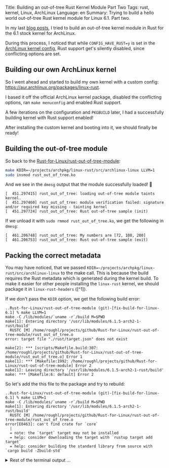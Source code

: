 Title: Building an out-of-tree Rust Kernel Module Part Two
Tags: rust, kernel, Linux, ArchLinux
Language: en
Summary: Trying to build a hello world out-of-tree Rust kernel module for Linux 6.1. Part two.

In my last [blog posts](/building-an-out-of-tree-rust-kernel-module.html), I
tried to build an out-of-tree kernel module in Rust for the 6.1 stock kernel
for ArchLinux.

During this process, I noticed that while `CONFIG_HAVE_RUST=y` is set in the
[ArchLinux kernel config](https://github.com/archlinux/svntogit-packages/blob/706494f4555dca158c9f02932717550e7b66b534/trunk/config),
Rust support get's silently disabled, since conflicting options are set.

## Building our own ArchLinux kernel

So I went ahead and started to build my own kernel with a custom config:
<https://aur.archlinux.org/packages/linux-rust>.

I based it off the official ArchLinux kernel package, disabled the conflicting
options, ran `make menuconfig` and enabled Rust support.

A few iterations on the configuration and `PKGBUILD` later, I had a successfully
building kernel with Rust support enabled!

After installing the custom kernel and booting into it, we should finally be
ready!

## Building the out-of-tree module

So back to the
[Rust-for-Linux/rust-out-of-tree-module](https://github.com/rnestler/rust-out-of-tree-module/tree/fix-build-for-linux-6.1):
```bash
make KDIR=~/projects/archpkg/linux-rust/src/archlinux-linux LLVM=1
sudo insmod rust_out_of_tree.ko
```

And we see in the `dmesg` output that the module successfully loaded! 🎉
```
[  451.297415] rust_out_of_tree: loading out-of-tree module taints kernel.
[  451.297460] rust_out_of_tree: module verification failed: signature and/or required key missing - tainting kernel
[  451.297724] rust_out_of_tree: Rust out-of-tree sample (init)
```

If we unload it with `sudo rmmod rust_out_of_tree.ko`, we get the following in
`dmesg`:

```
[  461.206748] rust_out_of_tree: My numbers are [72, 108, 200]
[  461.206753] rust_out_of_tree: Rust out-of-tree sample (exit)
```

## Packing the correct metadata

You may have noticed, that we passed
`KDIR=~/projects/archpkg/linux-rust/src/archlinux-linux` to the make call. This
is because the build requires the Rust metadata which is generated during the
kernel build. To make it easier for other people installing the `linux-rust`
kernel, we should package it in `linux-rust-headers` ([^1]).

If we don't pass the `KDIR` option, we get the following build error:
```text
..Rust-for-Linux/rust-out-of-tree-module (git)-[fix-build-for-linux-6.1] % make LLVM=1
make -C /lib/modules/`uname -r`/build M=$PWD
make[1]: Entering directory '/usr/lib/modules/6.1.5-arch2-1-rust/build'
  RUSTC [M] /home/roughl/projects/github/Rust-for-Linux/rust-out-of-tree-module/rust_out_of_tree.o
error: target file "./rust/target.json" does not exist

make[2]: *** [scripts/Makefile.build:307: /home/roughl/projects/github/Rust-for-Linux/rust-out-of-tree-module/rust_out_of_tree.o] Error 1
make[1]: *** [Makefile:1992: /home/roughl/projects/github/Rust-for-Linux/rust-out-of-tree-module] Error 2
make[1]: Leaving directory '/usr/lib/modules/6.1.5-arch2-1-rust/build'
make: *** [Makefile:6: default] Error 2
```

So let's add the this file to the package and try to rebuild:

```text
..Rust-for-Linux/rust-out-of-tree-module (git)-[fix-build-for-linux-6.1] % make LLVM=1
make -C /lib/modules/`uname -r`/build M=$PWD
make[1]: Entering directory '/usr/lib/modules/6.1.5-arch2-1-rust/build'
  RUSTC [M] /home/roughl/projects/github/Rust-for-Linux/rust-out-of-tree-module/rust_out_of_tree.o
error[E0463]: can't find crate for `core`
  |
  = note: the `target` target may not be installed
  = help: consider downloading the target with `rustup target add target`
  = help: consider building the standard library from source with `cargo build -Zbuild-std`
```

<details>
<summary>Rest of the terminal output ...</summary>
```text
error[E0463]: can't find crate for `compiler_builtins`

error[E0463]: can't find crate for `kernel`
 --> /home/roughl/projects/github/Rust-for-Linux/rust-out-of-tree-module/rust_out_of_tree.rs:5:5
  |
5 | use kernel::prelude::*;
  |     ^^^^^^ can't find crate

error: cannot find macro `pr_info` in this scope
  --> /home/roughl/projects/github/Rust-for-Linux/rust-out-of-tree-module/rust_out_of_tree.rs:35:9
   |
35 |         pr_info!("Rust out-of-tree sample (exit)\n");
   |         ^^^^^^^

error: cannot find macro `pr_info` in this scope
  --> /home/roughl/projects/github/Rust-for-Linux/rust-out-of-tree-module/rust_out_of_tree.rs:34:9
   |
34 |         pr_info!("My numbers are {:?}\n", self.numbers);
   |         ^^^^^^^

error: cannot find macro `pr_info` in this scope
  --> /home/roughl/projects/github/Rust-for-Linux/rust-out-of-tree-module/rust_out_of_tree.rs:21:9
   |
21 |         pr_info!("Rust out-of-tree sample (init)\n");
   |         ^^^^^^^

error: cannot find macro `module` in this scope
 --> /home/roughl/projects/github/Rust-for-Linux/rust-out-of-tree-module/rust_out_of_tree.rs:7:1
  |
7 | module! {
  | ^^^^^^

error[E0463]: can't find crate for `kernel`
  --> /home/roughl/projects/github/Rust-for-Linux/rust-out-of-tree-module/rust_out_of_tree.rs:19:6
   |
19 | impl kernel::Module for RustOutOfTree {
   |      ^^^^^^ can't find crate

error[E0433]: failed to resolve: use of undeclared type `Vec`
  --> /home/roughl/projects/github/Rust-for-Linux/rust-out-of-tree-module/rust_out_of_tree.rs:23:27
   |
23 |         let mut numbers = Vec::new();
   |                           ^^^ use of undeclared type `Vec`

error[E0412]: cannot find type `Vec` in this scope
  --> /home/roughl/projects/github/Rust-for-Linux/rust-out-of-tree-module/rust_out_of_tree.rs:16:14
   |
16 |     numbers: Vec<i32>,
   |              ^^^ not found in this scope

error[E0412]: cannot find type `ThisModule` in this scope
  --> /home/roughl/projects/github/Rust-for-Linux/rust-out-of-tree-module/rust_out_of_tree.rs:20:31
   |
20 |     fn init(_module: &'static ThisModule) -> Result<Self> {
   |                               ^^^^^^^^^^ not found in this scope

error[E0412]: cannot find type `Result` in this scope
  --> /home/roughl/projects/github/Rust-for-Linux/rust-out-of-tree-module/rust_out_of_tree.rs:20:46
   |
20 |     fn init(_module: &'static ThisModule) -> Result<Self> {
   |                                              ^^^^^^ not found in this scope

error[E0405]: cannot find trait `Drop` in this scope
  --> /home/roughl/projects/github/Rust-for-Linux/rust-out-of-tree-module/rust_out_of_tree.rs:32:6
   |
32 | impl Drop for RustOutOfTree {
   |      ^^^^ not found in this scope

error[E0635]: unknown feature `core_ffi_c`
 --> <crate attribute>:1:9
  |
1 | feature(core_ffi_c)
  |         ^^^^^^^^^^

error[E0425]: cannot find function, tuple struct or tuple variant `Ok` in this scope
  --> /home/roughl/projects/github/Rust-for-Linux/rust-out-of-tree-module/rust_out_of_tree.rs:28:9
   |
28 |         Ok(RustOutOfTree { numbers })
   |         ^^ not found in this scope

error: aborting due to 15 previous errors

Some errors have detailed explanations: E0405, E0412, E0425, E0433, E0463, E0635.
For more information about an error, try `rustc --explain E0405`.
make[2]: *** [scripts/Makefile.build:307: /home/roughl/projects/github/Rust-for-Linux/rust-out-of-tree-module/rust_out_of_tree.o] Error 1
make[1]: *** [Makefile:1992: /home/roughl/projects/github/Rust-for-Linux/rust-out-of-tree-module] Error 2
make[1]: Leaving directory '/usr/lib/modules/6.1.5-arch2-1-rust/build'
make: *** [Makefile:6: default] Error 2
```
</details>

Ok, so the build system is unable to find all the required crates that got
built as part of the kernel.

So to keep it simple, we just add everything form the `rust/` folder into the
package.

```text
..Rust-for-Linux/rust-out-of-tree-module (git)-[fix-build-for-linux-6.1] % make LLVM=1
make -C /lib/modules/`uname -r`/build M=$PWD
make[1]: Entering directory '/usr/lib/modules/6.1.5-arch2-1-rust/build'
  RUSTC [M] /home/roughl/projects/github/Rust-for-Linux/rust-out-of-tree-module/rust_out_of_tree.o
error[E0514]: found crate `core` compiled by an incompatible version of rustc
  |
  = note: the following crate versions were found:
          crate `core` compiled by rustc 1.62.0 (a8314ef7d 2022-06-27): /usr/lib/modules/6.1.5-arch2-1-rust/build/rust/libcore.rmeta
  = help: please recompile that crate using this compiler (rustc 1.66.0 (69f9c33d7 2022-12-12)) (consider running `cargo clean` first)
```
<details>
<summary>Rest of the terminal output ...</summary>
```text
error[E0514]: found crate `kernel` compiled by an incompatible version of rustc
 --> /home/roughl/projects/github/Rust-for-Linux/rust-out-of-tree-module/rust_out_of_tree.rs:5:5
  |
5 | use kernel::prelude::*;
  |     ^^^^^^
  |
  = note: the following crate versions were found:
          crate `kernel` compiled by rustc 1.62.0 (a8314ef7d 2022-06-27): /usr/lib/modules/6.1.5-arch2-1-rust/build/rust/libkernel.rmeta
  = help: please recompile that crate using this compiler (rustc 1.66.0 (69f9c33d7 2022-12-12)) (consider running `cargo clean` first)

error: cannot find macro `pr_info` in this scope
  --> /home/roughl/projects/github/Rust-for-Linux/rust-out-of-tree-module/rust_out_of_tree.rs:35:9
   |
35 |         pr_info!("Rust out-of-tree sample (exit)\n");
   |         ^^^^^^^

error: cannot find macro `pr_info` in this scope
  --> /home/roughl/projects/github/Rust-for-Linux/rust-out-of-tree-module/rust_out_of_tree.rs:34:9
   |
34 |         pr_info!("My numbers are {:?}\n", self.numbers);
   |         ^^^^^^^

error: cannot find macro `pr_info` in this scope
  --> /home/roughl/projects/github/Rust-for-Linux/rust-out-of-tree-module/rust_out_of_tree.rs:21:9
   |
21 |         pr_info!("Rust out-of-tree sample (init)\n");
   |         ^^^^^^^

error: cannot find macro `module` in this scope
 --> /home/roughl/projects/github/Rust-for-Linux/rust-out-of-tree-module/rust_out_of_tree.rs:7:1
  |
7 | module! {
  | ^^^^^^

error[E0514]: found crate `kernel` compiled by an incompatible version of rustc
  --> /home/roughl/projects/github/Rust-for-Linux/rust-out-of-tree-module/rust_out_of_tree.rs:19:6
   |
19 | impl kernel::Module for RustOutOfTree {
   |      ^^^^^^
   |
   = note: the following crate versions were found:
           crate `kernel` compiled by rustc 1.62.0 (a8314ef7d 2022-06-27): /usr/lib/modules/6.1.5-arch2-1-rust/build/rust/libkernel.rmeta
   = help: please recompile that crate using this compiler (rustc 1.66.0 (69f9c33d7 2022-12-12)) (consider running `cargo clean` first)

error[E0433]: failed to resolve: use of undeclared type `Vec`
  --> /home/roughl/projects/github/Rust-for-Linux/rust-out-of-tree-module/rust_out_of_tree.rs:23:27
   |
23 |         let mut numbers = Vec::new();
   |                           ^^^ use of undeclared type `Vec`

error[E0412]: cannot find type `Vec` in this scope
  --> /home/roughl/projects/github/Rust-for-Linux/rust-out-of-tree-module/rust_out_of_tree.rs:16:14
   |
16 |     numbers: Vec<i32>,
   |              ^^^ not found in this scope

error[E0412]: cannot find type `ThisModule` in this scope
  --> /home/roughl/projects/github/Rust-for-Linux/rust-out-of-tree-module/rust_out_of_tree.rs:20:31
   |
20 |     fn init(_module: &'static ThisModule) -> Result<Self> {
   |                               ^^^^^^^^^^ not found in this scope

error[E0412]: cannot find type `Result` in this scope
  --> /home/roughl/projects/github/Rust-for-Linux/rust-out-of-tree-module/rust_out_of_tree.rs:20:46
   |
20 |     fn init(_module: &'static ThisModule) -> Result<Self> {
   |                                              ^^^^^^ not found in this scope

error[E0405]: cannot find trait `Drop` in this scope
  --> /home/roughl/projects/github/Rust-for-Linux/rust-out-of-tree-module/rust_out_of_tree.rs:32:6
   |
32 | impl Drop for RustOutOfTree {
   |      ^^^^ not found in this scope

error[E0635]: unknown feature `core_ffi_c`
 --> <crate attribute>:1:9
  |
1 | feature(core_ffi_c)
  |         ^^^^^^^^^^

error[E0425]: cannot find function, tuple struct or tuple variant `Ok` in this scope
  --> /home/roughl/projects/github/Rust-for-Linux/rust-out-of-tree-module/rust_out_of_tree.rs:28:9
   |
28 |         Ok(RustOutOfTree { numbers })
   |         ^^ not found in this scope

error: aborting due to 14 previous errors

Some errors have detailed explanations: E0405, E0412, E0425, E0433, E0635.
For more information about an error, try `rustc --explain E0405`.
make[2]: *** [scripts/Makefile.build:307: /home/roughl/projects/github/Rust-for-Linux/rust-out-of-tree-module/rust_out_of_tree.o] Error 1
make[1]: *** [Makefile:1992: /home/roughl/projects/github/Rust-for-Linux/rust-out-of-tree-module] Error 2
make[1]: Leaving directory '/usr/lib/modules/6.1.5-arch2-1-rust/build'
make: *** [Makefile:6: default] Error 2
```
</details>

Alright, so it finds the crates, but the `rustc` versions do not match.
Apparently, the build is executed in
`/usr/lib/modules/6.1.5-arch2-1-rust/build`, so we need to tell `rustup` that we
want the 1.62.0 toolchain for that folder.

For that, we just add the `rust-toolchain` to the package as well.

```text
..Rust-for-Linux/rust-out-of-tree-module (git)-[fix-build-for-linux-6.1] % make  LLVM=1
make -C /lib/modules/`uname -r`/build M=$PWD
make[1]: Entering directory '/usr/lib/modules/6.1.5-arch2-1-rust/build'
  RUSTC [M] /home/roughl/projects/github/Rust-for-Linux/rust-out-of-tree-module/rust_out_of_tree.o
error[E0461]: couldn't find crate `core` with expected target triple target-12809083303779448358
  |
  = note: the following crate versions were found:
          crate `core`, target triple target-3911737072772191946: /usr/lib/modules/6.1.5-arch2-1-rust/build/rust/libcore.rmeta
```
<details>
<summary>Rest of the terminal output ...</summary>
```text
error[E0461]: couldn't find crate `compiler_builtins` with expected target triple target-12809083303779448358
  |
  = note: the following crate versions were found:
          crate `compiler_builtins`, target triple target-3911737072772191946: /usr/lib/modules/6.1.5-arch2-1-rust/build/rust/libcompiler_builtins.rmeta

error[E0461]: couldn't find crate `kernel` with expected target triple target-12809083303779448358
 --> /home/roughl/projects/github/Rust-for-Linux/rust-out-of-tree-module/rust_out_of_tree.rs:5:5
  |
5 | use kernel::prelude::*;
  |     ^^^^^^
  |
  = note: the following crate versions were found:
          crate `kernel`, target triple target-3911737072772191946: /usr/lib/modules/6.1.5-arch2-1-rust/build/rust/libkernel.rmeta

error: cannot find macro `pr_info` in this scope
  --> /home/roughl/projects/github/Rust-for-Linux/rust-out-of-tree-module/rust_out_of_tree.rs:35:9
   |
35 |         pr_info!("Rust out-of-tree sample (exit)\n");
   |         ^^^^^^^

error: cannot find macro `pr_info` in this scope
  --> /home/roughl/projects/github/Rust-for-Linux/rust-out-of-tree-module/rust_out_of_tree.rs:34:9
   |
34 |         pr_info!("My numbers are {:?}\n", self.numbers);
   |         ^^^^^^^

error: cannot find macro `pr_info` in this scope
  --> /home/roughl/projects/github/Rust-for-Linux/rust-out-of-tree-module/rust_out_of_tree.rs:21:9
   |
21 |         pr_info!("Rust out-of-tree sample (init)\n");
   |         ^^^^^^^

error: cannot find macro `module` in this scope
 --> /home/roughl/projects/github/Rust-for-Linux/rust-out-of-tree-module/rust_out_of_tree.rs:7:1
  |
7 | module! {
  | ^^^^^^

error[E0461]: couldn't find crate `kernel` with expected target triple target-12809083303779448358
  --> /home/roughl/projects/github/Rust-for-Linux/rust-out-of-tree-module/rust_out_of_tree.rs:19:6
   |
19 | impl kernel::Module for RustOutOfTree {
   |      ^^^^^^
   |
   = note: the following crate versions were found:
           crate `kernel`, target triple target-3911737072772191946: /usr/lib/modules/6.1.5-arch2-1-rust/build/rust/libkernel.rmeta

error[E0433]: failed to resolve: use of undeclared type `Vec`
  --> /home/roughl/projects/github/Rust-for-Linux/rust-out-of-tree-module/rust_out_of_tree.rs:23:27
   |
23 |         let mut numbers = Vec::new();
   |                           ^^^ use of undeclared type `Vec`

error[E0412]: cannot find type `Vec` in this scope
  --> /home/roughl/projects/github/Rust-for-Linux/rust-out-of-tree-module/rust_out_of_tree.rs:16:14
   |
16 |     numbers: Vec<i32>,
   |              ^^^ not found in this scope

error[E0412]: cannot find type `ThisModule` in this scope
  --> /home/roughl/projects/github/Rust-for-Linux/rust-out-of-tree-module/rust_out_of_tree.rs:20:31
   |
20 |     fn init(_module: &'static ThisModule) -> Result<Self> {
   |                               ^^^^^^^^^^ not found in this scope

error[E0412]: cannot find type `Result` in this scope
  --> /home/roughl/projects/github/Rust-for-Linux/rust-out-of-tree-module/rust_out_of_tree.rs:20:46
   |
20 |     fn init(_module: &'static ThisModule) -> Result<Self> {
   |                                              ^^^^^^ not found in this scope

error[E0425]: cannot find function, tuple struct or tuple variant `Ok` in this scope
  --> /home/roughl/projects/github/Rust-for-Linux/rust-out-of-tree-module/rust_out_of_tree.rs:28:9
   |
28 |         Ok(RustOutOfTree { numbers })
   |         ^^ not found in this scope

error[E0405]: cannot find trait `Drop` in this scope
  --> /home/roughl/projects/github/Rust-for-Linux/rust-out-of-tree-module/rust_out_of_tree.rs:32:6
   |
32 | impl Drop for RustOutOfTree {
   |      ^^^^ not found in this scope

error[E0635]: unknown feature `core_ffi_c`
 --> <crate attribute>:1:9
  |
1 | feature(core_ffi_c)
  |         ^^^^^^^^^^

error: aborting due to 15 previous errors

Some errors have detailed explanations: E0405, E0412, E0425, E0433, E0635.
For more information about an error, try `rustc --explain E0405`.
make[2]: *** [scripts/Makefile.build:307: /home/roughl/projects/github/Rust-for-Linux/rust-out-of-tree-module/rust_out_of_tree.o] Error 1
make[1]: *** [Makefile:1992: /home/roughl/projects/github/Rust-for-Linux/rust-out-of-tree-module] Error 2
make[1]: Leaving directory '/usr/lib/modules/6.1.5-arch2-1-rust/build'
make: *** [Makefile:6: default] Error 2
```
</details>

I didn't really understand what the strange target triple meant. Usually a
target triple looks something like `x86_64-unknown-linux-gnu` ([^2]). But in
our case we are using a `target.json` to define the target, so I've no clue
where the difference comes from, since we are using the same JSON file.

## Summing it up

While we managed to compile and run our out-of-tree kernel module in Rust, we
couldn't get the build metadata packaged in a way to do it without a local
build of the kernel.

Well, let's see if anything changes with the 6.2 Linux kernel which should get
released in February. In the meantime, this kernel provides an easy way to start
playing with Rust kernel modules on ArchLinux.

[^1]: The name of the package may be a bit misleading, since the package not
  only bundles the headers but also build scripts and other metadata required
  to build modules.
[^2]: See also <https://doc.rust-lang.org/rustc/targets/index.html>
